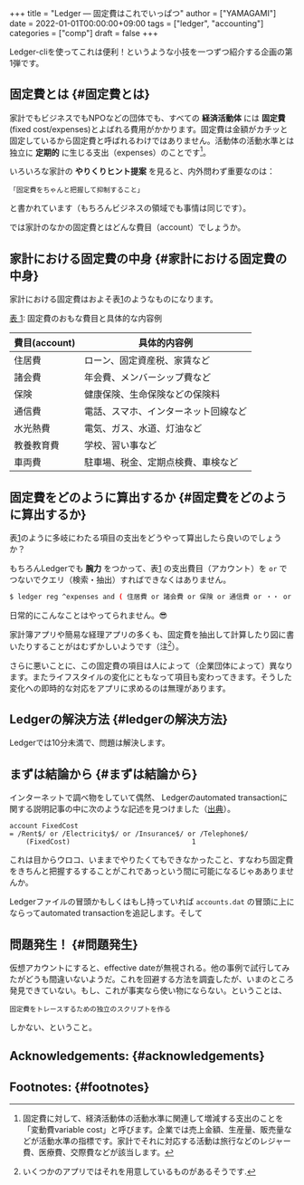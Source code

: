 +++
title = "Ledger — 固定費はこれでいっぱつ"
author = ["YAMAGAMI"]
date = 2022-01-01T00:00:00+09:00
tags = ["ledger", "accounting"]
categories = ["comp"]
draft = false
+++

Ledger-cliを使ってこれは便利！というような小技を一つずつ紹介する企画の第1弾です。


## 固定費とは {#固定費とは}

家計でもビジネスでもNPOなどの団体でも、すべての **経済活動体** には
**固定費** (fixed cost/expenses)とよばれる費用がかかります。固定費は金額がカチッと固定しているから固定費と呼ばれるわけではありません。活動体の活動水準とは独立に **定期的** に生じる支出（expenses）のことです[^fn:1]。

いろいろな家計の **やりくりヒント提案** を見ると、内外問わず重要なのは：

```text
「固定費をちゃんと把握して抑制すること」
```

と書かれています（もちろんビジネスの領域でも事情は同じです）。

では家計のなかの固定費とはどんな費目（account）でしょうか。


## 家計における固定費の中身 {#家計における固定費の中身}

家計における固定費はおよそ表[1](#table--tbl-1)のようなものになります。

<a id="table--tbl-1"></a>
<div class="table-caption">
  <span class="table-number"><a href="#table--tbl-1">&#34920; 1</a></span>:
  固定費のおもな費目と具体的な内容例
</div>

| 費目(account) | 具体的内容例       |
|-------------|--------------|
| 住居費      | ローン、固定資産税、家賃など |
| 諸会費      | 年会費、メンバーシップ費など |
| 保険        | 健康保険、生命保険などの保険料 |
| 通信費      | 電話、スマホ、インターネット回線など |
| 水光熱費    | 電気、ガス、水道、灯油など |
| 教養教育費  | 学校、習い事など   |
| 車両費      | 駐車場、税金、定期点検費、車検など |


## 固定費をどのように算出するか {#固定費をどのように算出するか}

表[1](#table--tbl-1)のように多岐にわたる項目の支出をどうやって算出したら良いのでしょうか？

もちろんLedgerでも **腕力** をつかって、表[1](#table--tbl-1) の支出費目（アカウント）を `or` でつないでクエリ（検索・抽出）すればできなくはありません。

```sh
$ ledger reg ^expenses and ( 住居費 or 諸会費 or 保険 or 通信費 or ・・ or 車両費）
```

日常的にこんなことはやってられません。:sunglasses:

家計簿アプリや簡易な経理アプリの多くも、固定費を抽出して計算したり図に書いたりすることがはむずかしいようです（注[^fn:2]）。

さらに悪いことに、この固定費の項目は人によって（企業団体によって）異なります。またライフスタイルの変化にともなって項目も変わってきます。そうした変化への即時的な対応をアプリに求めるのは無理があります。


## Ledgerの解決方法 {#ledgerの解決方法}

Ledgerでは10分未満で、問題は解決します。


## まずは結論から {#まずは結論から}

インターネットで調べ物をしていて偶然、
Ledgerのautomated transactionに関する説明記事の中に次のような記述を見つけました（[出典](https://rolfschr.github.io/gswl-book/latest.html#Automated%5FTransactions)）。

```nil
account FixedCost
= /Rent$/ or /Electricity$/ or /Insurance$/ or /Telephone$/
    (FixedCost)                              1
```

これは目からウロコ、いままでやりたくてもできなかったこと、すなわち固定費をきちんと把握するすることがこれであっという間に可能になるじゃあありませんか。

Ledgerファイルの冒頭かもしくはもし持っていれば `accounts.dat` の冒頭に上にならってautomated transactionを追記します。そして


## 問題発生！ {#問題発生}

仮想アカウントにすると、effective dateが無視される。他の事例で試行してみたがどうも間違いないようだ。これを回避する方法を調査したが、いまのところ発見できていない。もし、これが事実なら使い物にならない。ということは、

```text
固定費をトレースするための独立のスクリプトを作る
```

しかない、ということ。


## Acknowledgements: {#acknowledgements}


## Footnotes: {#footnotes}

[^fn:1]: 固定費に対して、経済活動体の活動水準に関連して増減する支出のことを「変動費variable cost」と呼びます。企業では売上金額、生産量、販売量などが活動水準の指標です。家計でそれに対応する活動は旅行などのレジャー費、医療費、交際費などが該当します。
[^fn:2]: いくつかのアプリではそれを用意しているものがあるそうです.